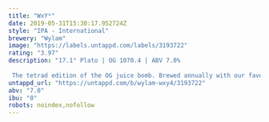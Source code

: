 ```yaml
---
title: "WxY⁴"
date: 2019-05-31T15:30:17.952724Z
style: "IPA - International"
brewery: "Wylam"
image: "https://labels.untappd.com/labels/3193722"
rating: "3.97"
description: "17.1° Plato | OG 1070.4 | ABV 7.0%  The tetrad edition of the OG juice bomb. Brewed annually with our favourite NZ beer boys YEASTIE BOYS. This years sacred hop offering delivers fresh NELSON SAUVIN, GALAXY, MOUTERE and MOTUEKA."
untappd_url: "https://untappd.com/b/wylam-wxy4/3193722"
abv: "7.0"
ibu: "0"
robots: noindex,nofollow
---
```

